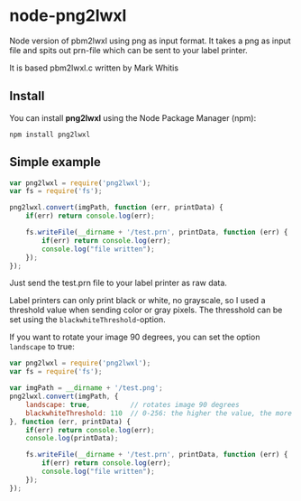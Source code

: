 # node-png2lwxl
Node version of pbm2lwxl using png as input format. It takes a png as input file and spits out prn-file which can be sent to your label printer.

It is based pbm2lwxl.c written by Mark Whitis

## Install

You can install __png2lwxl__ using the Node Package Manager (npm):

    npm install png2lwxl

## Simple example
```js
var png2lwxl = require('png2lwxl');
var fs = require('fs');

png2lwxl.convert(imgPath, function (err, printData) {
    if(err) return console.log(err);

    fs.writeFile(__dirname + '/test.prn', printData, function (err) {
        if(err) return console.log(err);
        console.log("file written");
    });
});
```

Just send the test.prn file to your label printer as raw data.

Label printers can only print black or white, no grayscale, so I used a threshold value when sending color or gray pixels. The thresshold can be set using the ```blackwhiteThreshold```-option.

If you want to rotate your image 90 degrees, you can set the option ```landscape``` to true:

```js
var png2lwxl = require('png2lwxl');
var fs = require('fs');

var imgPath = __dirname + '/test.png';
png2lwxl.convert(imgPath, {
    landscape: true,          // rotates image 90 degrees
    blackwhiteThreshold: 110  // 0-256: the higher the value, the more pixels will be treated as black
}, function (err, printData) {
    if(err) return console.log(err);
    console.log(printData);

    fs.writeFile(__dirname + '/test.prn', printData, function (err) {
        if(err) return console.log(err);
        console.log("file written");
    });
});


```

